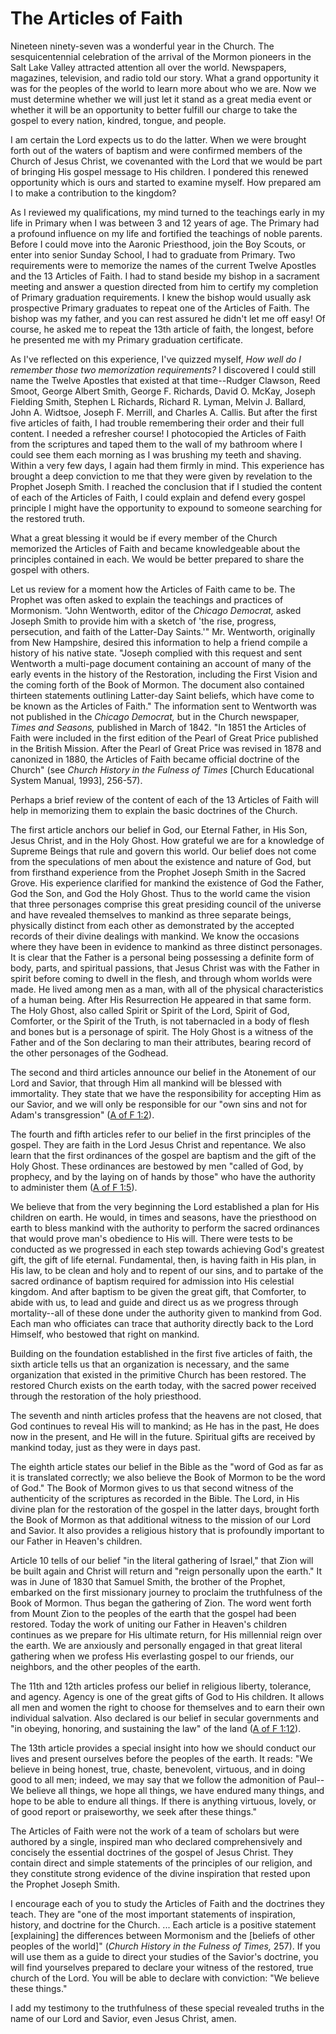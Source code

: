 # The Articles of Faith

Nineteen ninety-seven was a wonderful year in the Church. The sesquicentennial
celebration of the arrival of the Mormon pioneers in the Salt Lake Valley
attracted attention all over the world. Newspapers, magazines, television, and
radio told our story. What a grand opportunity it was for the peoples of the
world to learn more about who we are. Now we must determine whether we will
just let it stand as a great media event or whether it will be an opportunity
to better fulfill our charge to take the gospel to every nation, kindred,
tongue, and people.

I am certain the Lord expects us to do the latter. When we were brought forth
out of the waters of baptism and were confirmed members of the Church of Jesus
Christ, we covenanted with the Lord that we would be part of bringing His
gospel message to His children. I pondered this renewed opportunity which is
ours and started to examine myself. How prepared am I to make a contribution
to the kingdom?

As I reviewed my qualifications, my mind turned to the teachings early in my
life in Primary when I was between 3 and 12 years of age. The Primary had a
profound influence on my life and fortified the teachings of noble parents.
Before I could move into the Aaronic Priesthood, join the Boy Scouts, or enter
into senior Sunday School, I had to graduate from Primary. Two requirements
were to memorize the names of the current Twelve Apostles and the 13 Articles
of Faith. I had to stand beside my bishop in a sacrament meeting and answer a
question directed from him to certify my completion of Primary graduation
requirements. I knew the bishop would usually ask prospective Primary
graduates to repeat one of the Articles of Faith. The bishop was my father,
and you can rest assured he didn't let me off easy! Of course, he asked me to
repeat the 13th article of faith, the longest, before he presented me with my
Primary graduation certificate.

As I've reflected on this experience, I've quizzed myself, _How well do I
remember those two memorization requirements?_ I discovered I could still name
the Twelve Apostles that existed at that time--Rudger Clawson, Reed Smoot,
George Albert Smith, George F. Richards, David O. McKay, Joseph Fielding
Smith, Stephen L Richards, Richard R. Lyman, Melvin J. Ballard, John A.
Widtsoe, Joseph F. Merrill, and Charles A. Callis. But after the first five
articles of faith, I had trouble remembering their order and their full
content. I needed a refresher course! I photocopied the Articles of Faith from
the scriptures and taped them to the wall of my bathroom where I could see
them each morning as I was brushing my teeth and shaving. Within a very few
days, I again had them firmly in mind. This experience has brought a deep
conviction to me that they were given by revelation to the Prophet Joseph
Smith. I reached the conclusion that if I studied the content of each of the
Articles of Faith, I could explain and defend every gospel principle I might
have the opportunity to expound to someone searching for the restored truth.

What a great blessing it would be if every member of the Church memorized the
Articles of Faith and became knowledgeable about the principles contained in
each. We would be better prepared to share the gospel with others.

Let us review for a moment how the Articles of Faith came to be. The Prophet
was often asked to explain the teachings and practices of Mormonism. "John
Wentworth, editor of the _Chicago Democrat,_ asked Joseph Smith to provide him
with a sketch of 'the rise, progress, persecution, and faith of the Latter-Day
Saints.'" Mr. Wentworth, originally from New Hampshire, desired this
information to help a friend compile a history of his native state. "Joseph
complied with this request and sent Wentworth a multi-page document containing
an account of many of the early events in the history of the Restoration,
including the First Vision and the coming forth of the Book of Mormon. The
document also contained thirteen statements outlining Latter-day Saint
beliefs, which have come to be known as the Articles of Faith." The
information sent to Wentworth was not published in the _Chicago Democrat,_ but
in the Church newspaper, _Times and Seasons,_ published in March of 1842. "In
1851 the Articles of Faith were included in the first edition of the Pearl of
Great Price published in the British Mission. After the Pearl of Great Price
was revised in 1878 and canonized in 1880, the Articles of Faith became
official doctrine of the Church" (see _Church History in the Fulness of Times_
[Church Educational System Manual, 1993], 256-57).

Perhaps a brief review of the content of each of the 13 Articles of Faith will
help in memorizing them to explain the basic doctrines of the Church.

The first article anchors our belief in God, our Eternal Father, in His Son,
Jesus Christ, and in the Holy Ghost. How grateful we are for a knowledge of
Supreme Beings that rule and govern this world. Our belief does not come from
the speculations of men about the existence and nature of God, but from
firsthand experience from the Prophet Joseph Smith in the Sacred Grove. His
experience clarified for mankind the existence of God the Father, God the Son,
and God the Holy Ghost. Thus to the world came the vision that three
personages comprise this great presiding council of the universe and have
revealed themselves to mankind as three separate beings, physically distinct
from each other as demonstrated by the accepted records of their divine
dealings with mankind. We know the occasions where they have been in evidence
to mankind as three distinct personages. It is clear that the Father is a
personal being possessing a definite form of body, parts, and spiritual
passions, that Jesus Christ was with the Father in spirit before coming to
dwell in the flesh, and through whom worlds were made. He lived among men as a
man, with all of the physical characteristics of a human being. After His
Resurrection He appeared in that same form. The Holy Ghost, also called Spirit
or Spirit of the Lord, Spirit of God, Comforter, or the Spirit of the Truth,
is not tabernacled in a body of flesh and bones but is a personage of spirit.
The Holy Ghost is a witness of the Father and of the Son declaring to man
their attributes, bearing record of the other personages of the Godhead.

The second and third articles announce our belief in the Atonement of our Lord
and Savior, that through Him all mankind will be blessed with immortality.
They state that we have the responsibility for accepting Him as our Savior,
and we will only be responsible for our "own sins and not for Adam's
transgression" ([A of F
1:2](https://www.lds.org/scriptures/pgp/a-of-f/1.2?lang=eng#1)).

The fourth and fifth articles refer to our belief in the first principles of
the gospel. They are faith in the Lord Jesus Christ and repentance. We also
learn that the first ordinances of the gospel are baptism and the gift of the
Holy Ghost. These ordinances are bestowed by men "called of God, by prophecy,
and by the laying on of hands by those" who have the authority to administer
them ([A of F 1:5](https://www.lds.org/scriptures/pgp/a-of-f/1.5?lang=eng#4)).

We believe that from the very beginning the Lord established a plan for His
children on earth. He would, in times and seasons, have the priesthood on
earth to bless mankind with the authority to perform the sacred ordinances
that would prove man's obedience to His will. There were tests to be conducted
as we progressed in each step towards achieving God's greatest gift, the gift
of life eternal. Fundamental, then, is having faith in His plan, in His law,
to be clean and holy and to repent of our sins, and to partake of the sacred
ordinance of baptism required for admission into His celestial kingdom. And
after baptism to be given the great gift, that Comforter, to abide with us, to
lead and guide and direct us as we progress through mortality--all of these
done under the authority given to mankind from God. Each man who officiates
can trace that authority directly back to the Lord Himself, who bestowed that
right on mankind.

Building on the foundation established in the first five articles of faith,
the sixth article tells us that an organization is necessary, and the same
organization that existed in the primitive Church has been restored. The
restored Church exists on the earth today, with the sacred power received
through the restoration of the holy priesthood.

The seventh and ninth articles profess that the heavens are not closed, that
God continues to reveal His will to mankind; as He has in the past, He does
now in the present, and He will in the future. Spiritual gifts are received by
mankind today, just as they were in days past.

The eighth article states our belief in the Bible as the "word of God as far
as it is translated correctly; we also believe the Book of Mormon to be the
word of God." The Book of Mormon gives to us that second witness of the
authenticity of the scriptures as recorded in the Bible. The Lord, in His
divine plan for the restoration of the gospel in the latter days, brought
forth the Book of Mormon as that additional witness to the mission of our Lord
and Savior. It also provides a religious history that is profoundly important
to our Father in Heaven's children.

Article 10 tells of our belief "in the literal gathering of Israel," that Zion
will be built again and Christ will return and "reign personally upon the
earth." It was in June of 1830 that Samuel Smith, the brother of the Prophet,
embarked on the first missionary journey to proclaim the truthfulness of the
Book of Mormon. Thus began the gathering of Zion. The word went forth from
Mount Zion to the peoples of the earth that the gospel had been restored.
Today the work of uniting our Father in Heaven's children continues as we
prepare for His ultimate return, for His millennial reign over the earth. We
are anxiously and personally engaged in that great literal gathering when we
profess His everlasting gospel to our friends, our neighbors, and the other
peoples of the earth.

The 11th and 12th articles profess our belief in religious liberty, tolerance,
and agency. Agency is one of the great gifts of God to His children. It allows
all men and women the right to choose for themselves and to earn their own
individual salvation. Also declared is our belief in secular governments and
"in obeying, honoring, and sustaining the law" of the land ([A of F
1:12](https://www.lds.org/scriptures/pgp/a-of-f/1.12?lang=eng#11)).

The 13th article provides a special insight into how we should conduct our
lives and present ourselves before the peoples of the earth. It reads: "We
believe in being honest, true, chaste, benevolent, virtuous, and in doing good
to all men; indeed, we may say that we follow the admonition of Paul--We
believe all things, we hope all things, we have endured many things, and hope
to be able to endure all things. If there is anything virtuous, lovely, or of
good report or praiseworthy, we seek after these things."

The Articles of Faith were not the work of a team of scholars but were
authored by a single, inspired man who declared comprehensively and concisely
the essential doctrines of the gospel of Jesus Christ. They contain direct and
simple statements of the principles of our religion, and they constitute
strong evidence of the divine inspiration that rested upon the Prophet Joseph
Smith.

I encourage each of you to study the Articles of Faith and the doctrines they
teach. They are "one of the most important statements of inspiration, history,
and doctrine for the Church. ... Each article is a positive statement
[explaining] the differences between Mormonism and the [beliefs of other
peoples of the world]" (_Church History in the Fulness of Times,_ 257). If you
will use them as a guide to direct your studies of the Savior's doctrine, you
will find yourselves prepared to declare your witness of the restored, true
church of the Lord. You will be able to declare with conviction: "We believe
these things."

I add my testimony to the truthfulness of these special revealed truths in the
name of our Lord and Savior, even Jesus Christ, amen.

